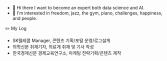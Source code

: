 - 👋 Hi there I want to become an expert both data science and AI.
- 👀 I'm interested in freedom, jazz, the gym, piano, challenges, happiness, and people.

✏️ My Log
- SK텔레콤 Manager, 콘텐츠 기획/포털 운영/로그설계
- 의학신문 취재기자, 의료계 취재 및 기사 작성
- 한국경제신문 경제교육연구소, 마케팅 전략기획/콘텐츠 제작
